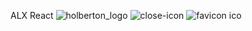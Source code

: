 ALX React
![holberton_logo](https://github.com/vivianlove/alx-react/assets/103458056/d8a532f8-51d8-477c-9423-8d037429901d)
![close-icon](https://github.com/vivianlove/alx-react/assets/103458056/4f75f593-2e61-4716-b118-09fe7f0b6b39)
![favicon ico](https://github.com/vivianlove/alx-react/assets/103458056/ebb585a4-00df-4812-8ab9-3c39f8a9e088)
